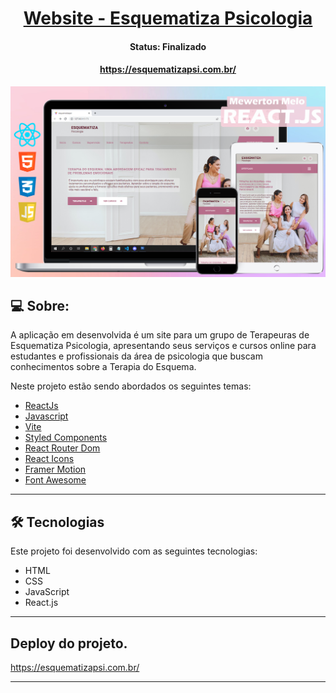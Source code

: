   <p align="center">
  <h1 align="center"><a href="#"> Website - Esquematiza Psicologia</a></h1>
</p>

<h4 align="center"> 
	 Status: Finalizado 
</h4>
<p align="center">
  <h4 align="center"><a href="https://esquematizapsi.com.br/">https://esquematizapsi.com.br/</a></h4>
</p>

<p align="center">
  <img width="800" src="./src/assets/apresentarpsi.png">
</p>

## 💻 Sobre:

A aplicação em desenvolvida é um site para um grupo de Terapeuras de Esquematiza Psicologia, apresentando seus serviços e cursos online para estudantes e profissionais da área de psicologia que buscam conhecimentos sobre a Terapia do Esquema.

Neste projeto estão sendo abordados os seguintes temas:

- [ReactJs](https://reactjs.org)
- [Javascript](https://developer.mozilla.org/pt-BR/docs/Web/JavaScript)
- [Vite](https://vitejs.dev/)
- [Styled Components](https://styled-components.com/)
- [React Router Dom](https://react-icons.github.io/react-icons/)
- [React Icons](https://react-icons.github.io/react-icons)
- [Framer Motion](https://www.npmjs.com/package/framer-motion)
- [Font Awesome](https://cdnjs.com/libraries/font-awesome)




---

## 🛠 Tecnologias

Este projeto foi desenvolvido com as seguintes tecnologias:

- HTML
- CSS
- JavaScript
- React.js

---

## Deploy do projeto.
https://esquematizapsi.com.br/


---




